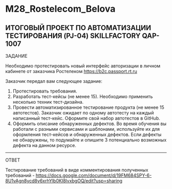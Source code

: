 # M28_Rostelecom_Belova
ИТОГОВЫЙ ПРОЕКТ ПО АВТОМАТИЗАЦИИ ТЕСТИРОВАНИЯ (PJ-04) SKILLFACTORY QAP-1007
-----------------------------------
ЗАДАНИЕ

Необходимо протестировать новый интерфейс авторизации в личном кабинете от заказчика Ростелеком https://b2c.passport.rt.ru

Заказчик передал вам следующее задание:
1. Протестировать требования.
2. Разработать тест-кейсы (не менее 15). Необходимо применить несколько техник тест-дизайна.
3. Провести автоматизированное тестирование продукта (не менее 15 автотестов). Заказчик ожидает по одному автотесту на каждый написанный тест-кейс. Оформите свой набор автотестов в GitHub.
4. Оформить описание обнаруженных дефектов. Во время обучения вы работали с разными сервисами и шаблонами, используйте их для оформления тест-кейсов и обнаруженных дефектов. Если дефекты не обнаружены, то подумайте и опишите 3 потенциально возможных дефекта на данном ресурсе.
-----------------------------------
ОТВЕТ

Тестирование требований в виде комментирования полученных требований - https://docs.google.com/document/d/19FM684SPY-6-8U1vAgn8ycd8y6xrhYlb0KI8lvxbgOQ/edit?usp=sharing
